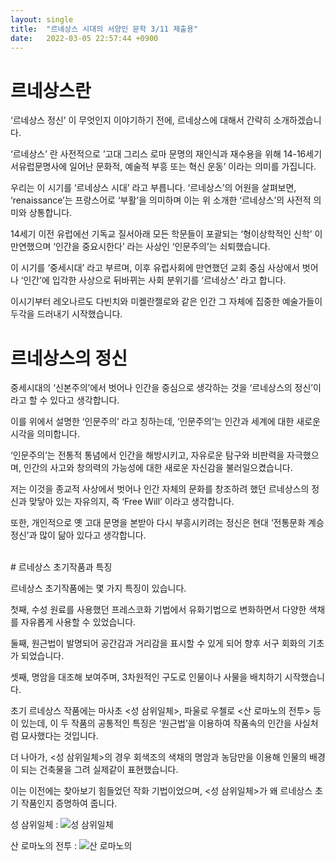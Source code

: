 ```yaml
---
layout: single
title:  "르네상스 시대의 서양인 문학 3/11 제출용"
date:   2022-03-05 22:57:44 +0900
---
```

# 르네상스란
‘르네상스 정신’ 이 무엇인지 이야기하기 전에, 르네상스에 대해서 간략히 소개하겠습니다. 
  
  
  
‘르네상스’ 란 사전적으로 ’고대 그리스 로마 문명의 재인식과 재수용을 위해 14-16세기 서유럽문명사에 일어난 문화적, 예술적 부흥 또는 혁신 운동’ 이라는 의미를 가집니다. 
  
우리는 이 시기를 ‘르네상스 시대’ 라고 부릅니다. ‘르네상스’의 어원을 살펴보면, ‘renaissance’는 프랑스어로 ‘부활’을 의미하며 이는 위 소개한 ‘르네상스’의 사전적 의미와 상통합니다.  
  
 14세기 이전 유럽에선 기독교 질서아래 모든 학문들이 포괄되는 ‘형이상학적인 신학’ 이 만연했으며 ‘인간을 중요시한다’ 라는 사상인 ‘인문주의’는 쇠퇴했습니다.  
  
 이 시기를 ‘중세시대’ 라고 부르며, 이후 유럽사회에 만연했던 교회 중심 사상에서 벗어나 ‘인간’에 입각한 사상으로 뒤바뀌는 사회 분위기를 ‘르네상스’ 라고 합니다.  
  
 이시기부터 레오나르도 다빈치와 미켈란젤로와 같은 인간 그 자체에 집중한 예술가들이 두각을 드러내기 시작했습니다.
   
     
     
 
 
# 르네상스의 정신


중세시대의 ‘신본주의’에서 벗어나 인간을 중심으로 생각하는 것을 ‘르네상스의 정신’이라고 할 수 있다고 생각합니다.  

이를 위에서 설명한 ‘인문주의’ 라고 칭하는데, ‘인문주의’는 인간과 세계에 대한 새로운 시각을 의미합니다.  

 ‘인문주의’는 전통적 통념에서 인간을 해방시키고, 자유로운 탐구와 비판력을 자극했으며, 인간의 사고와 창의력의 가능성에 대한 새로운 자신감을 불러일으켰습니다.  
 
 저는 이것을 종교적 사상에서 벗어나 인간 자체의 문화를 창조하려 했던 르네상스의 정신과 맞닿아 있는 자유의지, 즉 ‘Free Will’ 이라고 생각합니다.   
 
또한, 개인적으로 옛 고대 문명을 본받아 다시 부흥시키려는 정신은 현대 ‘전통문화 계승 정신’과 많이 닮아 있다고 생각합니다.

  
    
    

<br># 르네상스 초기작품과 특징


르네상스 초기작품에는 몇 가지 특징이 있습니다.  

첫째, 수성 원료를 사용했던 프레스코화 기법에서 유화기법으로 변화하면서 다양한 색채를 자유롭게 사용할 수 있었습니다.  

둘째, 원근법이 발명되어 공간감과 거리감을 표시할 수 있게 되어 향후 서구 회화의 기초가 되었습니다.  

셋째, 명암을 대조해 보여주며, 3차원적인 구도로 인물이나 사물을 배치하기 시작했습니다.  


초기 르네상스 작품에는 마사초 <성 삼위일체>, 파울로 우첼로 <산 로마노의 전투> 등이 있는데, 이 두 작품의 공통적인 특징은 ‘원근법’을 이용하여 작품속의 인간을 사실처럼 묘사했다는 것입니다.  

더 나아가, <성 삼위일체>의 경우 회색조의 색채의 명암과 농담만을 이용해 인물의 배경이 되는 건축물을 그려 실제같이 표현했습니다.    

이는 이전에는 찾아보기 힘들었던 작화 기법이었으며, <성 삼위일체>가 왜 르네상스 초기 작품인지 증명하여 줍니다.


성 삼위일체 : ![성 삼위일체](https://img.hankyung.com/photo/201811/AA.18238837.1.jpg)  

산 로마노의 전투 : ![산 로마노의 ](https://upload.wikimedia.org/wikipedia/commons/thumb/7/71/Uccello_Battle_of_San_Romano_Uffizi.jpg/450px-Uccello_Battle_of_San_Romano_Uffizi.jpg)



